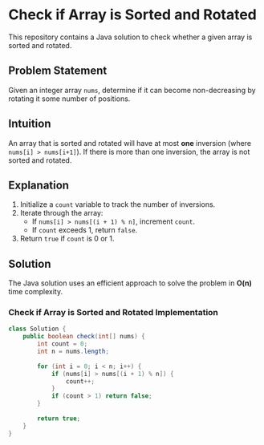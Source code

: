 # Check if Array is Sorted and Rotated

This repository contains a Java solution to check whether a given array is sorted and rotated.

## Problem Statement
Given an integer array `nums`, determine if it can become non-decreasing by rotating it some number of positions.

## Intuition
An array that is sorted and rotated will have at most **one** inversion (where `nums[i] > nums[i+1]`). If there is more than one inversion, the array is not sorted and rotated.

## Explanation
1. Initialize a `count` variable to track the number of inversions.
2. Iterate through the array:
   - If `nums[i] > nums[(i + 1) % n]`, increment `count`.
   - If `count` exceeds 1, return `false`.
3. Return `true` if `count` is 0 or 1.

## Solution
The Java solution uses an efficient approach to solve the problem in **O(n)** time complexity.

### Check if Array is Sorted and Rotated Implementation
```java
class Solution {
    public boolean check(int[] nums) {
        int count = 0;
        int n = nums.length;
        
        for (int i = 0; i < n; i++) {
            if (nums[i] > nums[(i + 1) % n]) {
                count++;
            }
            if (count > 1) return false; 
        }
        
        return true;
    }
}
```
